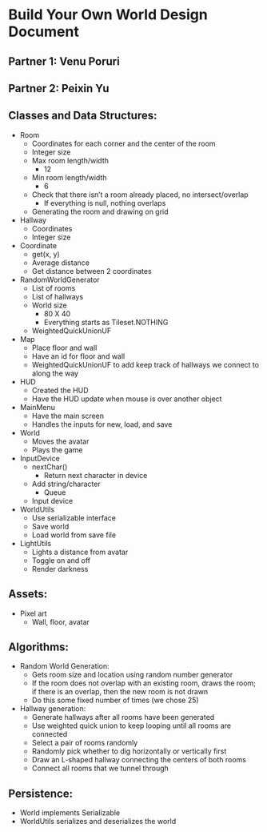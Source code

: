 # Build Your Own World Design Document

## Partner 1: Venu Poruri
## Partner 2: Peixin Yu

## Classes and Data Structures:
* Room
    * Coordinates for each corner and the center of the room
    * Integer size
    * Max room length/width
        * 12
    * Min room length/width
        * 6
    * Check that there isn’t a room already placed, no intersect/overlap
        * If everything is null, nothing overlaps
    * Generating the room and drawing on grid
* Hallway
    * Coordinates
    * Integer size
*  Coordinate
    * get(x, y)
    * Average distance
    * Get distance between 2 coordinates
* RandomWorldGenerator
    * List of rooms
    * List of hallways
    * World size
        * 80 X 40
        * Everything starts as Tileset.NOTHING
    * WeightedQuickUnionUF
* Map
    * Place floor and wall
    * Have an id for floor and wall
    * WeightedQuickUnionUF to add keep track of hallways we connect to along the way
* HUD
    * Created the HUD
    * Have the HUD update when mouse is over another object
* MainMenu
    * Have the main screen
    * Handles the inputs for new, load, and save
* World
    * Moves the avatar
    * Plays the game
* InputDevice
    * nextChar()
        * Return next character in device
    * Add string/character
        * Queue
    * Input device
* WorldUtils
    * Use serializable interface
    * Save world
    * Load world from save file
* LightUtils
    * Lights a distance from avatar
    * Toggle on and off
    * Render darkness

## Assets:
* Pixel art
    * Wall, floor, avatar

## Algorithms:
* Random World Generation:
    * Gets room size and location using random number generator
    * If the room does not overlap with an existing room, draws the room; if there is an overlap, then the new room is not drawn
    * Do this some fixed number of times (we chose 25)
* Hallway generation:
    * Generate hallways after all rooms have been generated
    * Use weighted quick union to keep looping until all rooms are connected
    * Select a pair of rooms randomly
    * Randomly pick whether to dig horizontally or vertically first
    * Draw an L-shaped hallway connecting the centers of both rooms
    * Connect all rooms that we tunnel through

## Persistence:
* World implements Serializable
* WorldUtils serializes and deserializes the world

